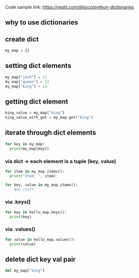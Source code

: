 Code sample link: <https://replit.com/@jjoco/python-dictionaries>

## why to use dictionaries
## create dict
```python
my_map = {}
```
## setting dict elements
```python
my_map["jack"] = 11
my_map["queen"] = 12
my_map["king"] = 13 
```
## getting dict element
```python
king_value = my_map["king"] 
king_value_with_get = my_map.get("king") 
```
## iterate through dict elements
```python
for key in my_map:
  print(my_map[key])
```
### via dict -> each element is a tuple (key, value)
```python
for item in my_map.items():
  print("Item: ", item)
```

```python
for key, value in my_map.items():
    #Do stuff
```

### via .keys()
```python
for key in hello_map.keys():
  print(key)
```
### via .values()
```python
for value in hello_map.values():
  print(value)
```
## delete dict key val pair
```python
del my_map["king"]
```
